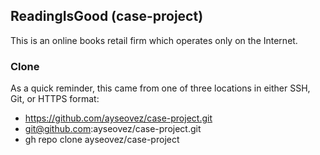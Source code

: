 ## ReadingIsGood (case-project)

This is an online books retail firm which operates only on the Internet.


### Clone

As a quick reminder, this came from one of three locations in either SSH, Git, or HTTPS format:
* https://github.com/ayseovez/case-project.git
* git@github.com:ayseovez/case-project.git
* gh repo clone ayseovez/case-project
